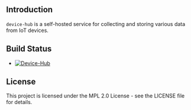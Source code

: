 ## Introduction

`device-hub` is a self-hosted service for collecting and storing various data from IoT devices.

## Build Status

- [![Device-Hub](https://github.com/open-control-systems/device-hub/actions/workflows/build.yml/badge.svg?branch=master)](https://github.com/open-control-systems/device-hub/actions/workflows/build.yml)

## License

This project is licensed under the MPL 2.0 License - see the LICENSE file for details.
